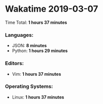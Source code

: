 # Wakatime 2019-03-07

Time Total: **1 hours 37 minutes**

### Languages:
- JSON: **8 minutes** 
- Python: **1 hours 29 minutes** 

### Editors:
- Vim: **1 hours 37 minutes** 

### Operating Systems:
- Linux: **1 hours 37 minutes** 

